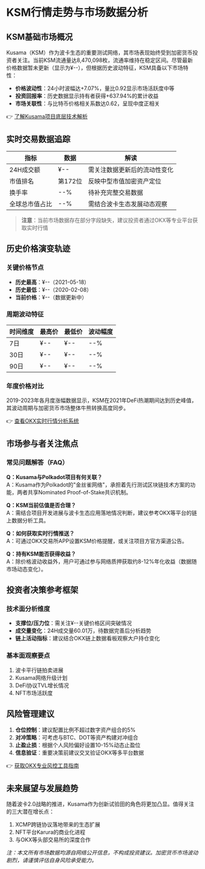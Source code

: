 # KSM行情走势与市场数据分析

## KSM基础市场概况

Kusama（KSM）作为波卡生态的重要测试网络，其市场表现始终受到加密货币投资者关注。当前KSM流通量达8,470,098枚，流通率维持在稳定区间。尽管最新价格数据暂未更新（显示为¥--），但根据历史波动特征，KSM具备以下市场特性：

- **价格波动性**：24小时波幅达+7.07%，量比0.92显示市场活跃度中等
- **投资回报率**：历史数据显示持有者获得+637.94%的累计收益
- **市场关联性**：与比特币价格相关系数达0.62，呈现中度正相关

👉 [了解Kusama项目底层技术解析](https://bit.ly/okx_welcome)

## 实时交易数据追踪

| 指标 | 数据 | 解读 |
|-------|-------|-------|
| 24H成交额 | ¥-- | 需关注数据更新后的流动性变化 |
| 市值排名 | 第172位 | 反映中型市值加密资产定位 |
| 换手率 | --% | 待补充完整交易数据 |
| 全球总市值占比 | --% | 需结合波卡生态发展动态观察 |

> **注意**：当前市场数据存在部分字段缺失，建议投资者通过OKX等专业平台获取实时行情

## 历史价格演变轨迹

### 关键价格节点
- **历史最高**：¥--（2021-05-18）
- **历史最低**：¥--（2020-02-08）
- **当前价格**：¥--（数据更新中）

### 周期波动特征
| 时间维度 | 最高价 | 最低价 | 波动幅度 |
|-------|-------|-------|-------|
| 7日 | ¥-- | ¥-- | --% |
| 30日 | ¥-- | ¥-- | --% |
| 90日 | ¥-- | ¥-- | --% |

### 年度价格对比
2019-2023年各月度涨幅数据显示，KSM在2021年DeFi热潮期间达到历史峰值，其波动周期与加密货币市场整体牛熊转换高度同步。

👉 [查看OKX实时行情分析系统](https://bit.ly/okx_welcome)

## 市场参与者关注焦点

### 常见问题解答（FAQ）

**Q：Kusama与Polkadot项目有何关联？**  
A：Kusama作为Polkadot的"金丝雀网络"，承担着先行测试区块链技术方案的功能，两者共享Nominated Proof-of-Stake共识机制。

**Q：KSM当前估值是否合理？**  
A：需结合项目开发进展与波卡生态应用落地情况判断，建议参考OKX等平台的链上数据分析工具。

**Q：如何获取实时行情推送？**  
A：可通过OKX交易所APP设置KSM价格提醒，或关注项目方官方渠道公告。

**Q：持有KSM能否获得收益？**  
A：除价格波动收益外，用户可通过参与网络质押获取约8-12%年化收益（数据随市场动态变化）。

## 投资者决策参考框架

### 技术面分析维度
- **支撑位/压力位**：需关注¥--关键价格区间突破情况
- **成交量变化**：24H成交量60.01万，待数据完善后分析趋势
- **链上活动指标**：建议结合OKX链上数据看板观察大户持仓变化

### 基本面观察要点
1. 波卡平行链拍卖进展
2. Kusama网络升级计划
3. DeFi协议TVL增长情况
4. NFT市场活跃度

## 风险管理建议

1. **仓位控制**：建议配置比例不超过数字资产组合的5%
2. **对冲策略**：可考虑与BTC、DOT等资产构建对冲组合
3. **止盈止损**：根据个人风险偏好设置10-15%动态止盈位
4. **信息验证**：重要决策前建议交叉验证OKX等多平台数据

👉 [获取OKX专业风控工具指南](https://bit.ly/okx_welcome)

## 未来展望与发展趋势

随着波卡2.0战略的推进，Kusama作为创新试验田的角色将更加凸显。值得关注的三大潜在增长点：
1. XCMP跨链协议落地带来的生态扩展
2. NFT平台Karura的商业化进程
3. 与OKX等头部交易所的深度合作

*注：本文所有市场数据均源自网络公开信息，不构成投资建议。加密货币市场波动剧烈，请谨慎评估自身风险承受能力。*